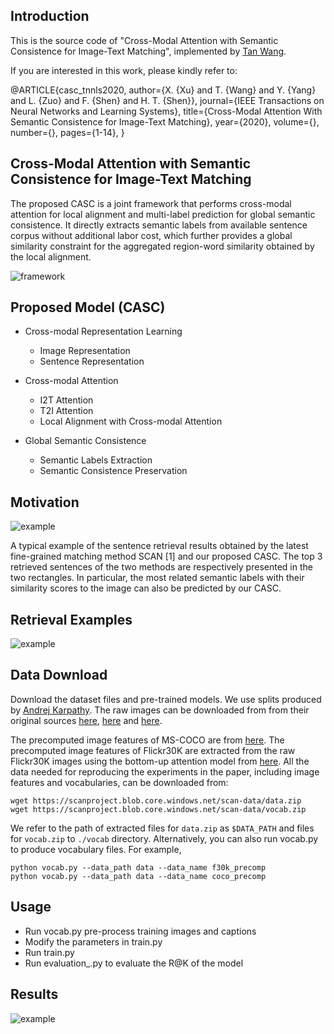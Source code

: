 ## Introduction

This is the source code of "Cross-Modal Attention with Semantic Consistence for Image-Text Matching", implemented by [Tan Wang](https://github.com/Wangt-CN). 

If you are interested in this work, please kindly refer to:

@ARTICLE{casc_tnnls2020,
  author={X. {Xu} and T. {Wang} and Y. {Yang} and L. {Zuo} and F. {Shen} and H. T. {Shen}},
  journal={IEEE Transactions on Neural Networks and Learning Systems}, 
  title={Cross-Modal Attention With Semantic Consistence for Image-Text Matching}, 
  year={2020},
  volume={},
  number={},
  pages={1-14},
}


## Cross-Modal Attention with Semantic Consistence for Image-Text Matching

The proposed CASC is a joint framework that performs cross-modal attention for local alignment and multi-label prediction for global semantic consistence. It directly extracts semantic labels from available sentence corpus without additional labor cost, which further provides a global similarity constraint for the aggregated region-word similarity obtained by the local alignment.

![framework](https://github.com/Wangt-CN/Code_CASC/blob/master/fig/framework-xing.jpg)




## Proposed Model (CASC)

- Cross-modal Representation Learning
  - Image Representation
  - Sentence Representation
  
- Cross-modal Attention
  - I2T Attention
  - T2I Attention
  - Local Alignment with Cross-modal Attention
  
- Global Semantic Consistence
  - Semantic Labels Extraction
  - Semantic Consistence Preservation

   
## Motivation

![example](https://github.com/Wangt-CN/Code_CASC/blob/master/fig/example_fig1.jpg)

A typical example of the sentence retrieval results obtained by the latest fine-grained matching method SCAN [1] and our proposed CASC. The top 3 retrieved sentences of the two methods are respectively presented in the two rectangles. In particular, the most related semantic labels with their similarity scores to the image can also be predicted by our CASC.



## Retrieval Examples

![example](https://github.com/Wangt-CN/Code_CASC/blob/master/fig/vis_examples.jpg)




## Data Download

Download the dataset files and pre-trained models. We use splits produced by [Andrej Karpathy](http://cs.stanford.edu/people/karpathy/deepimagesent/). The raw images can be downloaded from from their original sources [here](http://nlp.cs.illinois.edu/HockenmaierGroup/Framing_Image_Description/KCCA.html), [here](http://shannon.cs.illinois.edu/DenotationGraph/) and [here](http://mscoco.org/).

The precomputed image features of MS-COCO are from [here](https://github.com/peteanderson80/bottom-up-attention). The precomputed image features of Flickr30K are extracted from the raw Flickr30K images using the bottom-up attention model from [here](https://github.com/peteanderson80/bottom-up-attention). All the data needed for reproducing the experiments in the paper, including image features and vocabularies, can be downloaded from:

```
wget https://scanproject.blob.core.windows.net/scan-data/data.zip
wget https://scanproject.blob.core.windows.net/scan-data/vocab.zip
```

We refer to the path of extracted files for `data.zip` as `$DATA_PATH` and files for `vocab.zip` to `./vocab` directory. Alternatively, you can also run vocab.py to produce vocabulary files. For example,

```
python vocab.py --data_path data --data_name f30k_precomp
python vocab.py --data_path data --data_name coco_precomp
```




## Usage

- Run vocab.py pre-process training images and captions
- Modify the parameters in train.py
- Run train.py
- Run evaluation_.py to evaluate the R@K of the model 



## Results

![example](https://github.com/Wangt-CN/Code_CASC/blob/master/fig/table.png)
